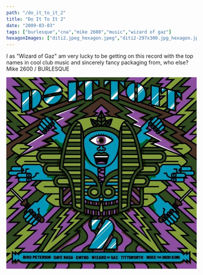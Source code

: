 ```yaml
---
path: "/do_it_to_it_2"
title: "Do It To It 2"
date: "2009-03-03"
tags: ["burlesque","cna","mike 2600","music","wizard of gaz"]
hexagonImages: ["diti2.jpeg_hexagon.jpeg","diti2-297x300.jpg_hexagon.jpeg","diti2.jpg_hexagon.jpeg"]
---
```


I as "Wizard of Gaz" am very lucky to be getting on this record with the top names in cool club music and sincerely fancy packaging from, who else? Mike 2600 / BURLESQUE 

[![diti2](diti2.jpg "diti2")](diti2.jpg)

